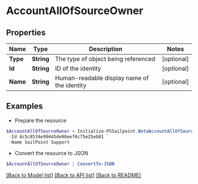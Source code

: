 # AccountAllOfSourceOwner
## Properties

Name | Type | Description | Notes
------------ | ------------- | ------------- | -------------
**Type** | **String** | The type of object being referenced | [optional] 
**Id** | **String** | ID of the identity | [optional] 
**Name** | **String** | Human-readable display name of the identity | [optional] 

## Examples

- Prepare the resource
```powershell
$AccountAllOfSourceOwner = Initialize-PSSailpoint.BetaAccountAllOfSourceOwner  -Type IDENTITY `
 -Id 4c5c8534e99445de98eef6c75e25eb01 `
 -Name SailPoint Support
```

- Convert the resource to JSON
```powershell
$AccountAllOfSourceOwner | ConvertTo-JSON
```

[[Back to Model list]](../README.md#documentation-for-models) [[Back to API list]](../README.md#documentation-for-api-endpoints) [[Back to README]](../README.md)


